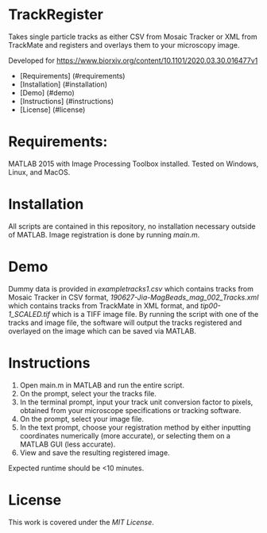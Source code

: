# TrackRegister
Takes single particle tracks as either CSV from Mosaic Tracker or XML from TrackMate and registers and overlays them to your microscopy image.

Developed for https://www.biorxiv.org/content/10.1101/2020.03.30.016477v1

- [Requirements] (#requirements)
- [Installation] (#installation)
- [Demo] (#demo)
- [Instructions] (#instructions)
- [License] (#license)

# Requirements:

MATLAB 2015 with Image Processing Toolbox installed.
Tested on Windows, Linux, and MacOS.

# Installation

All scripts are contained in this repository, no installation necessary outside of MATLAB. Image registration is done by running *main.m*.

# Demo

Dummy data is provided in *exampletracks1.csv* which contains tracks from Mosaic Tracker in CSV format, *190627-Jia-MagBeads_mag_002_Tracks.xml* which contains tracks from TrackMate in XML format, and *tip00-1_SCALED.tif* which is a TIFF image file.
By running the script with one of the tracks and image file, the software will output the tracks registered and overlayed on the image which can be saved via MATLAB.

# Instructions

1. Open main.m in MATLAB and run the entire script.
2. On the prompt, select your the tracks file.
3. In the terminal prompt, input your track unit conversion factor to pixels, obtained from your microscope specifications or tracking software.
4. On the prompt, select your image file.
5. In the text prompt, choose your registration method by either inputting coordinates numerically (more accurate), or selecting them on a MATLAB GUI (less accurate).
6. View and save the resulting registered image.   

Expected runtime should be <10 minutes.

# License

This work is covered under the _MIT License_.
